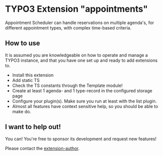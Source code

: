 # TYPO3 Extension "appointments"

Appointment Scheduler can handle reservations on multiple agenda's, for different appointment types, with complex time-based criteria.

## How to use

It is assumed you are knowledgeable on how to operate and manage a TYPO3 instance, and that you have one set up and ready to add extensions to.

- Install this extension
- Add static TS
- Check the TS constants through the Template module!
- Create at least 1 agenda- and 1 type-record in the configured storage page
- Configure your plugin(s). Make sure you run at least with the list plugin.
- Almost all features have context sensitive help, so you should be able to make do.

## I want to help out!

You can! You're free to sponsor its development and request new features!

Please contact the [extension-author](mailto:typo3@innologi.nl).
